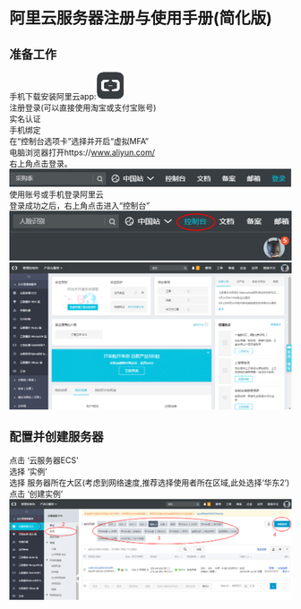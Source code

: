 # 阿里云服务器注册与使用手册(简化版)
## 准备工作
手机下载安装阿里云app:![image](images/1.jpg)  
注册登录(可以直接使用淘宝或支付宝账号)  
实名认证  
手机绑定  
在“控制台选项卡”选择并开启“虚拟MFA”  
电脑浏览器打开https://www.aliyun.com/  
右上角点击登录。  
![image](images/2.png)  
使用账号或手机登录阿里云  
登录成功之后，右上角点击进入“控制台”  
![image](images/3.png)  
![image](images/4.png)  

## 配置并创建服务器
点击 ‘云服务器ECS’  
选择 ‘实例’  
选择 服务器所在大区(考虑到网络速度,推荐选择使用者所在区域,此处选择‘华东2’)  
点击 ‘创建实例’  
![image](images/5.png) 
 
